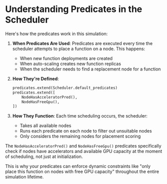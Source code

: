 # Understanding Predicates in the Scheduler

Here's how the predicates work in this simulation:

1. **When Predicates Are Used**: Predicates are executed every time the scheduler attempts to place a function on a node. This happens:

   - When new function deployments are created
   - When auto-scaling creates new function replicas
   - When the scheduler needs to find a replacement node for a function

2. **How They're Defined**:

   ```python
   predicates.extend(Scheduler.default_predicates)
   predicates.extend([
       NodeHasAcceleratorPred(),
       NodeHasFreeGpu(),
   ])
   ```

3. **How They Function**: Each time scheduling occurs, the scheduler:
   - Takes all available nodes
   - Runs each predicate on each node to filter out unsuitable nodes
   - Only considers the remaining nodes for placement scoring

The `NodeHasAcceleratorPred()` and `NodeHasFreeGpu()` predicates specifically check if nodes have accelerators and available GPU capacity at the moment of scheduling, not just at initialization.

This is why your predicates can enforce dynamic constraints like "only place this function on nodes with free GPU capacity" throughout the entire simulation lifetime.
